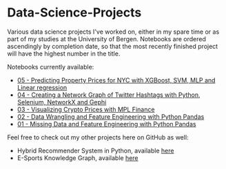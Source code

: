 # Data-Science-Projects
Various data science projects I've worked on, either in my spare time or as part of my studies at the University of Bergen. Notebooks are ordered ascendingly by completion date, so that the most recently finished project will have the highest number in the title.

Notebooks currently available:
  - [05 - Predicting Property Prices for NYC with XGBoost, SVM, MLP and Linear regression](https://github.com/SebastianRokholt/Data-Science-Projects/blob/master/01%20-%20Predicting%20Property%20Prices%20for%20NYC%20with%20XGBoost%2C%20SVM%2C%20MLP%20and%20Linear%20regression.ipynb)
  - [04 - Creating a Network Graph of Twitter Hashtags with Python, Selenium, NetworkX and Gephi](https://github.com/SebastianRokholt/Data-Science-Projects/blob/master/02%20-%20Creating%20a%20Network%20Graph%20of%20Twitter%20Hashtags%20with%20Python%2C%20NetworkX%20and%20Gephi.ipynb)
  - [03 - Visualizing Crypto Prices with MPL Finance](https://github.com/SebastianRokholt/Data-Science-Projects/blob/master/Projects/Visualizing%20Crypto%20Prices%20with%20MPL%20Finance.ipynb)
  - [02 - Data Wrangling and Feature Engineering with Python Pandas](https://github.com/SebastianRokholt/Data-Science-Projects/blob/master/Projects/Data_Wrangling.ipynb)
  - [01 - Missing Data and Feature Engineering with Python Pandas](https://github.com/SebastianRokholt/Data-Science-Projects/blob/master/Projects/Missing_Data_and_Feature_Extraction.ipynb)

Feel free to check out my other projects here on GitHub as well: <br> 
  - Hybrid Recommender System in Python, available [here](https://github.com/SebastianRokholt/Hybrid-Recommender-System) 
  - E-Sports Knowledge Graph, available [here](https://github.com/Jonnashell/info216-groupproject)
